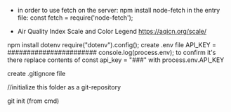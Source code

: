 





- in order to use fetch on the server:
npm install node-fetch
in the entry file:
    const fetch = require('node-fetch');


- Air Quality Index Scale and Color Legend
https://aqicn.org/scale/



npm install dotenv
require("dotenv").config();
create .env file
API_KEY = #######################
console.log(process.env); to confirm it's there
replace contents of const api_key = "###" with process.env.API_KEY

create .gitignore file

//initialize this folder as a git-repository

git init (from cmd)